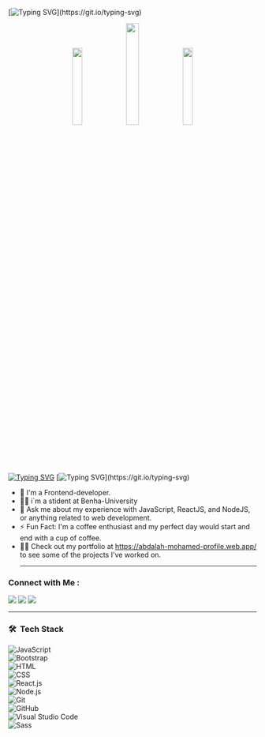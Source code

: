 
[![Typing SVG](https://readme-typing-svg.demolab.com?font=Fira+Code&pause=1000&color=392DFF&background=7DFF2300&center=true&vCenter=true&multiline=true&random=true&width=435&lines=Welcome+to+Abdalah-mohamed+space!)](https://git.io/typing-svg)

<p align="center" display='flex' justify-content= "space-between" gap="20px">
  <img aligne="center" src=https://i.pinimg.com/originals/81/17/8b/81178b47a8598f0c81c4799f2cdd4057.gif width=20%>
  <img align="right"><img src=https://i.pinimg.com/originals/c9/e6/13/c9e6136aeb1dd0a7ef1af829cb4523e3.gif width=23%>
  <img align="right"><img src=https://i.pinimg.com/originals/ce/69/4f/ce694f560636dffcf42ecf40d4f2f962.gif width=20%>
</p> 

[![Typing SVG](https://readme-typing-svg.demolab.com?font=Fira+Code&pause=1000&color=392DFF&background=7DFF2300&center=true&vCenter=true&multiline=true&random=true&width=435&lines=graduated+from+hasoub+academy)](https://git.io/typing-svg)
[![Typing SVG](https://readme-typing-svg.demolab.com?font=Fira+Code&pause=1000&color=392DFF&background=7DFF2300&center=true&vCenter=true&multiline=true&random=true&width=435&lines=6+months+of+freelancing+experience.)](https://git.io/typing-svg) 
 


- 🏢 I'm a Frontend-developer.
- 👨‍💻 i`m a stident at Benha-University
- 💬 Ask me about my experience with JavaScript, ReactJS, and NodeJS, or anything related to web development.
- ⚡ Fun Fact: I'm a coffee enthusiast and my perfect day would start and end with a cup of coffee.
- 👨‍💻 Check out my portfolio at https://abdalah-mohamed-profile.web.app/ to see some of the projects I've worked on.<hr/>


### Connect with Me :

<a href="https://www.linkedin.com/in/abdalah-mohamed-ibrahim/" target="_blank"><img src="https://cdn-icons-png.flaticon.com/128/13170/13170633.png"/></a>
<a href="https://t.me/YousefMohamed01" target="_blank"><img src="https://cdn-icons-png.flaticon.com/128/5968/5968804.png"/></a>
<a href="https://www.upwork.com/freelancers/~010f8996c4ef11e06a" target="_blank"><img src="https://cdn-icons-png.flaticon.com/128/5610/5610930.png"/></a><hr/>
### 🛠 &nbsp;Tech Stack
![JavaScript](https://img.shields.io/badge/-JavaScript-05122A?style=flat&logo=javascript)&nbsp; <br> 
![Bootstrap](https://img.shields.io/badge/-Bootstrap-05122A?style=flat&logo=bootstrap&logoColor=563D7C)&nbsp;<br> 
![HTML](https://img.shields.io/badge/-HTML-05122A?style=flat&logo=HTML5)&nbsp;<br> 
![CSS](https://img.shields.io/badge/-CSS-05122A?style=flat&logo=CSS3&logoColor=1572B6)&nbsp;<br> 
![React.js](https://img.shields.io/badge/-React-05122A?style=flat&logo=react)<br> 
![Node.js](https://img.shields.io/badge/-Node.js-05122A?style=flat&logo=node.js&logoColor=339933)&nbsp;<br> 
![Git](https://img.shields.io/badge/-Git-05122A?style=flat&logo=git)&nbsp;<br>
![GitHub](https://img.shields.io/badge/-GitHub-05122A?style=flat&logo=github)&nbsp;<br>
![Visual Studio Code](https://img.shields.io/badge/-Visual%20Studio%20Code-05122A?style=flat&logo=visual-studio-code&logoColor=007ACC)&nbsp;<br>
![Sass](https://img.shields.io/badge/-Sass-05122A?style=flat&logo=sass)&nbsp;
